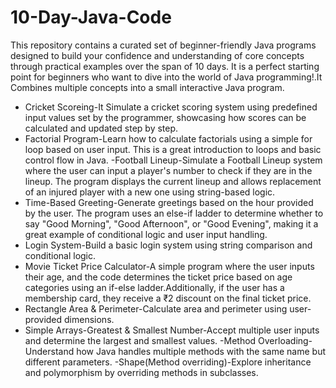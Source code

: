 # 10-Day-Java-Code
This repository contains a curated set of beginner-friendly Java programs designed to build your confidence and understanding of core concepts through practical examples over the span of 10 days. It is a perfect starting point for beginners who want to dive into the world of Java programming!.It Combines multiple concepts into a small interactive Java program.

- Cricket Scoreing-It Simulate a cricket scoring system using predefined input values set by the programmer, showcasing how scores can be calculated and updated step by step.
- Factorial Program-Learn how to calculate factorials using a simple for loop based on user input. This is a great introduction to loops and basic control flow in Java. 
-Football Lineup-Simulate a Football Lineup system where the user can input a player's number to check if they are in the lineup. The program displays the current lineup and allows replacement of an injured player with a new one using string-based logic.
- Time-Based Greeting-Generate greetings based on the hour provided by the user. The program uses an else-if ladder to determine whether to say "Good Morning", "Good Afternoon", or "Good Evening", making it a great example of conditional logic and user input handling.
-  Login System-Build a basic login system using string comparison and conditional logic.
- Movie Ticket Price Calculator-A simple program where the user inputs their age, and the code determines the ticket price based on age categories using an if-else ladder.Additionally, if the user has a membership card, they receive a ₹2 discount on the final ticket price. 
- Rectangle Area & Perimeter-Calculate area and perimeter using user-provided dimensions.
- Simple Arrays-Greatest & Smallest Number-Accept multiple user inputs and determine the largest and smallest values.
-Method Overloading-Understand how Java handles multiple methods with the same name but different parameters.
-Shape(Method overriding)-Explore inheritance and polymorphism by overriding methods in subclasses.
